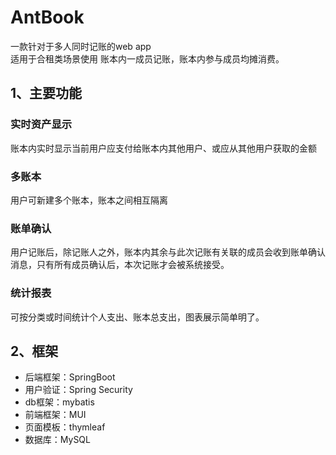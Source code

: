 # AntBook
一款针对于多人同时记账的web app<br>
适用于合租类场景使用
账本内一成员记账，账本内参与成员均摊消费。

## 1、主要功能
### 实时资产显示
账本内实时显示当前用户应支付给账本内其他用户、或应从其他用户获取的金额
### 多账本
用户可新建多个账本，账本之间相互隔离
### 账单确认
用户记账后，除记账人之外，账本内其余与此次记账有关联的成员会收到账单确认消息，只有所有成员确认后，本次记账才会被系统接受。
### 统计报表
可按分类或时间统计个人支出、账本总支出，图表展示简单明了。

## 2、框架
- 后端框架：SpringBoot
- 用户验证：Spring Security
- db框架：mybatis
- 前端框架：MUI
- 页面模板：thymleaf
- 数据库：MySQL
